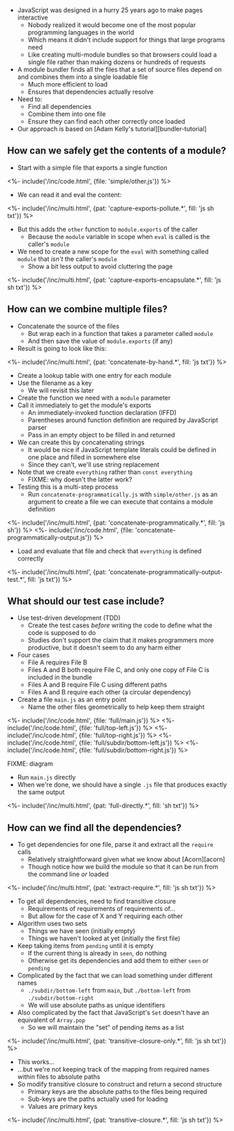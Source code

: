 ---
---

-   JavaScript was designed in a hurry 25 years ago to make pages interactive
    -   Nobody realized it would become one of the most popular programming languages in the world
    -   Which means it didn't include support for things that large programs need
    -   Like creating multi-module bundles so that browsers could load a single file
        rather than making dozens or hundreds of requests
-   A <g key="module_bundler">module bundler</g> finds all the files that a set of source files depend on
    and combines them into a single loadable file
    -   Much more efficient to load
    -   Ensures that dependencies actually resolve
-   Need to:
    -   Find all dependencies
    -   Combine them into one file
    -   Ensure they can find each other correctly once loaded
-   Our approach is based on [Adam Kelly's tutorial][bundler-tutorial]

## How can we safely get the contents of a module?

-   Start with a simple file that exports a single function

<%- include('/inc/code.html', {file: 'simple/other.js'}) %>

-   We can read it and eval the content:

<%- include('/inc/multi.html', {pat: 'capture-exports-pollute.*', fill: 'js sh txt'}) %>

-   But this adds the `other` function to `module.exports` of the caller
    -   Because the `module` variable in scope when `eval` is called is the caller's `module`
-   We need to create a new scope for the `eval` with something called `module` that *isn't* the caller's `module`
    -   Show a bit less output to avoid cluttering the page

<%- include('/inc/multi.html', {pat: 'capture-exports-encapsulate.*', fill: 'js sh txt'}) %>

## How can we combine multiple files?

-   Concatenate the source of the files
    -   But wrap each in a function that takes a parameter called `module`
    -   And then save the value of `module.exports` (if any)
-   Result is going to look like this:

<%- include('/inc/multi.html', {pat: 'concatenate-by-hand.*', fill: 'js txt'}) %>

-   Create a lookup table with one entry for each module
-   Use the filename as a key
    -   We will revisit this later
-   Create the function we need with a `module` parameter
-   Call it immediately to get the module's exports
    -   An <g key="iifd">immediately-invoked function declaration</g> (IFFD)
    -   Parentheses around function definition are required by JavaScript parser
    -   Pass in an empty object to be filled in and returned
-   We can create this by concatenating strings
    -   It would be nice if JavaScript template literals could be defined in one place
        and filled in somewhere else
    -   Since they can't, we'll use string replacement
-   Note that we create `everything` rather than `const everything`
    -   FIXME: why doesn't the latter work?
-   Testing this is a multi-step process
    -   Run `concatenate-programmatically.js` with `simple/other.js` as an argument
        to create a file we can execute that contains a module definition

<%- include('/inc/multi.html', {pat: 'concatenate-programmatically.*', fill: 'js sh'}) %>
<%- include('/inc/code.html', {file: 'concatenate-programmatically-output.js'}) %>

-   Load and evaluate that file and check that `everything` is defined correctly

<%- include('/inc/multi.html', {pat: 'concatenate-programmatically-output-test.*', fill: 'js txt'}) %>

## What should our test case include?

-   Use <g key="tdd">test-driven development</g> (TDD)
    -   Create the test cases *before* writing the code to define what the code is supposed to do
    -   Studies don't support the claim that it makes programmers more productive,
        but it doesn't seem to do any harm either
-   Four cases
    -   File A requires File B
    -   Files A and B both require File C, and only one copy of File C is included in the bundle
    -   Files A and B require File C using different paths
    -   Files A and B require each other (a <g key="circular_dependency">circular dependency</g>)
-   Create a file `main.js` as an <g key="entry_point">entry point</g>
    -   Name the other files geometrically to help keep them straight

<%- include('/inc/code.html', {file: 'full/main.js'}) %>
<%- include('/inc/code.html', {file: 'full/top-left.js'}) %>
<%- include('/inc/code.html', {file: 'full/top-right.js'}) %>
<%- include('/inc/code.html', {file: 'full/subdir/bottom-left.js'}) %>
<%- include('/inc/code.html', {file: 'full/subdir/bottom-right.js'}) %>

FIXME: diagram

-   Run `main.js` directly
-   When we're done, we should have a single `.js` file that produces exactly the same output

<%- include('/inc/multi.html', {pat: 'full-directly.*', fill: 'sh txt'}) %>

## How can we find all the dependencies?

-   To get dependencies for one file, parse it and extract all the `require` calls
    -   Relatively straightforward given what we know about [Acorn][acorn]
    -   Though notice how we build the module so that it can be run from the command line *or* loaded

<%- include('/inc/multi.html', {pat: 'extract-require.*', fill: 'js sh txt'}) %>

-   To get all dependencies, need to find <g key="transitive_closure">transitive closure</g>
    -   Requirements of requirements of requirements of...
    -   But allow for the case of X and Y requiring each other
-   Algorithm uses two sets
    -   Things we have seen (initially empty)
    -   Things we haven't looked at yet (initially the first file)
-   Keep taking items from `pending` until it is empty
    -   If the current thing is already in `seen`, do nothing
    -   Otherwise get its dependencies and add them to either `seen` or `pending`
-   Complicated by the fact that we can load something under different names
    -   `./subdir/bottom-left` from `main`, but `./bottom-left` from `./subdir/bottom-right`
    -   We will use <g key="absolute_path">absolute paths</a> as unique identifiers
-   Also complicated by the fact that JavaScript's `Set` doesn't have an equivalent of `Array.pop`
    -   So we will maintain the "set" of pending items as a list

<%- include('/inc/multi.html', {pat: 'transitive-closure-only.*', fill: 'js sh txt'}) %>

-   This works...
-   ...but we're not keeping track of the mapping from required names within files to absolute paths
-   So modify transitive closure to construct and return a second structure
    -   Primary keys are the absolute paths to the files being required
    -   Sub-keys are the paths actually used for loading
    -   Values are primary keys

<%- include('/inc/multi.html', {pat: 'transitive-closure.*', fill: 'js sh txt'}) %>
